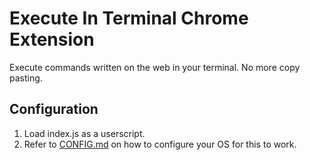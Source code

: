 Execute In Terminal Chrome Extension
=====
Execute commands written on the web in your terminal. No more copy pasting.

## Configuration

1. Load index.js as a userscript.
2. Refer to [CONFIG.md][1] on how to configure your OS for this to work.

[1]: http://github.com/wildeyes/execute-in-terminal/...